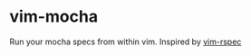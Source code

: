 # vim-mocha

Run your mocha specs from within vim. Inspired by [vim-rspec](http://github.com/thoughtbot/vim-rspec)

